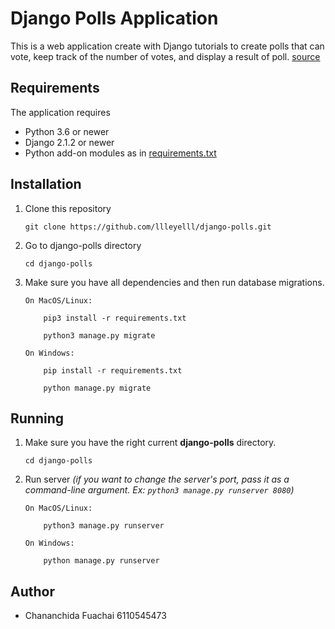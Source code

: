 # Django Polls Application

This is a web application create with Django tutorials to create polls that can vote, keep track of the number of votes, and display a result of poll.
[source](https://docs.djangoproject.com/en/2.2/intro/)

## Requirements

 The application requires
 * Python 3.6 or newer
 * Django 2.1.2 or newer
 * Python add-on modules as in [requirements.txt](requirements.txt)

## Installation

1. Clone this repository

    ```
    git clone https://github.com/llleyelll/django-polls.git
    ```

2. Go to django-polls directory

    ```
    cd django-polls
    ```

3. Make sure you have all dependencies and then run database migrations.

    ```
    On MacOS/Linux:

        pip3 install -r requirements.txt

        python3 manage.py migrate

    On Windows:

        pip install -r requirements.txt

        python manage.py migrate
    ```

## Running

1. Make sure you have the right current **django-polls** directory.

    ```
    cd django-polls
    ```
2. Run server *(if you want to change the server's port, pass it as a command-line argument. Ex: `python3 manage.py runserver 8080`)*

    ```
    On MacOS/Linux:

        python3 manage.py runserver

    On Windows:

        python manage.py runserver
    ```

## Author
 -  Chananchida Fuachai 6110545473